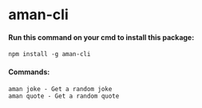# aman-cli

#### Run this command on your cmd to install this package:

```
npm install -g aman-cli
```

#### Commands:

```
aman joke - Get a random joke
aman quote - Get a random quote
```
